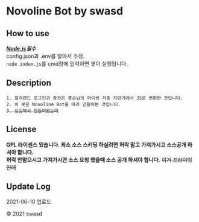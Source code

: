 # Novoline Bot by swasd

## How to use
***[Node.js](https://nodejs.org/ko/)필수***<br/>
config.json과 .env를 알아서 수정.<br/>
`node index.js`를 cmd창에 입력하면 봇이 실행됩니다.

## Description
`1. 컬쳐랜드 로그인과 충전은 봉순님의 파이썬 자충 자판기에서 JS로 변환한 것입니다.`<br/>
`2. 이 봇은 Novoline Bot을 따라 만들어본 것입니다.`<br/>
~~`3. 심심해서 만들어봤는데`~~<br/>

## License
**GPL 라이센스 있습니다. 최소 소스 스키딩 하실려면 허락 맡고 가져가시고 소스공개 하셔야 합니다.**<br/>
**허락 안맡으시고 가져가시면 소스 요청 했을때 소스 공개 하셔야 합니다.**
~~이거 프라이빗인데~~

## Update Log
2021-06-10 업로드

© 2021 swasd

